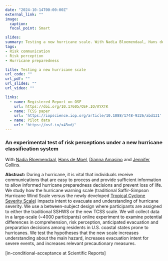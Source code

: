 ```yaml
---
date: "2024-10-14T00:00:00Z"
external_link: ""
image:
  caption: 
  focal_point: Smart

slides: 
summary: Testing a new hurricane scale. With Nadia Bloemendaal, Hans de Moel, Diana Amasino and Jennifer Collins. [in-principle-acceptance]
tags:
- Risk communication
- Risk perception
- Hurricane preparedness

title: Testing a new hurricane scale
url_code: ""
url_pdf: ""
url_slides: ""
url_video: ""

links:
  - name: Registered Report on OSF
    url: https://doi.org/10.17605/OSF.IO/AYXTK
  - name: TCSS paper
    url: 'https://iopscience.iop.org/article/10.1088/1748-9326/abd131'
  - name: Pilot data
    url: 'https://osf.io/x43vd/'
---
```


<h3> An experimental test of risk perceptions under a new hurricane classification system </h3> 

With [Nadia Bloemendaal](https://research.vu.nl/en/persons/nadia-bloemendaal), [Hans de Moel](https://research.vu.nl/en/persons/hans-de-moel), [Dianna Amasino](https://sites.google.com/view/dianna-amasino/bio?authuser=0) and [Jennifer Collins](https://www.usf.edu/arts-sciences/departments/geosciences/people/faculty/jennifer-collins.aspx).

<b>Abstract:</b>
	During a hurricane, it is vital that individuals receive communications that are easy to process and provide sufficient information to allow informed hurricane preparedness decisions and prevent loss of life. We study how the hurricane warning scale (traditional Saffir-Simpson Hurricane Wind Scale versus the newly developed [Tropical Cyclone Severity Scale](https://www.jantsje.nl/publication/bloemendaal-2020/)) impacts intent to evacuate and understanding of hurricane severity. We use a between-subject design where participants are assigned to either the traditional SSHWS or the new TCSS scale. We will collect data in a large-scale (~4000 participants) online experiment to examine potential differences in comprehension, risk perception, anticipated evacuation and preparation decisions among residents in U.S. coastal states prone to hurricanes. We test the hypotheses that the new scale increases understanding about the main hazard, increases evacuation intent for severe events, and increases relevant precautionary measures.

[in-conditional-acceptance at Scientific Reports] 

